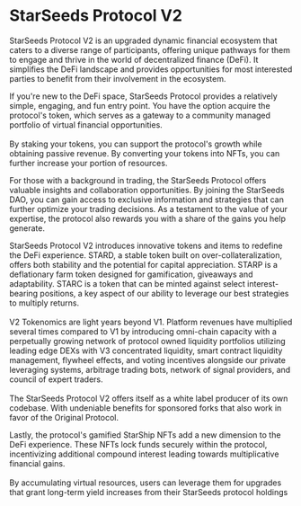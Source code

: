# StarSeeds Protocol V2

StarSeeds Protocol V2 is an upgraded dynamic financial ecosystem that caters to a diverse range of participants, offering unique pathways for them to engage and thrive in the world of decentralized finance (DeFi). It simplifies the DeFi landscape and provides opportunities for most interested parties to benefit from their involvement in the ecosystem.

If you're new to the DeFi space, StarSeeds Protocol provides a relatively simple, engaging, and fun entry point. You have the option acquire the protocol's token, which serves as a gateway to a community managed portfolio of virtual financial opportunities. \
\
By staking your tokens, you can support the protocol's growth while obtaining passive revenue.  By converting your tokens into NFTs, you can further increase your portion of resources.&#x20;

For those with a background in trading, the StarSeeds Protocol offers valuable insights and collaboration opportunities. By joining the StarSeeds DAO, you can gain access to exclusive information and strategies that can further optimize your trading decisions. As a testament to the value of your expertise, the protocol also rewards you with a share of the gains you help generate.

StarSeeds Protocol V2 introduces innovative tokens and items to redefine the DeFi experience. STARD, a stable token built on over-collateralization, offers both stability and the potential for capital appreciation. STARP is a deflationary farm token designed for gamification, giveaways and adaptability. STARC is a token that can be minted against select interest-bearing positions, a key aspect of our ability to leverage our best strategies to multiply returns. \
\
V2 Tokenomics are light years beyond V1. Platform revenues have multiplied several times compared to V1 by introducing omni-chain capacity with a perpetually growing network of protocol owned liquidity portfolios utilizing leading edge DEXs with V3 concentrated liquidity, smart contract liquidity management, flywheel effects, and voting incentives alongside our private leveraging systems, arbitrage trading bots, network of signal providers, and council of expert traders.\
\
The StarSeeds Protocol V2 offers itself as a white label producer of its own codebase. With undeniable benefits for sponsored forks that also work in favor of the Original Protocol.&#x20;

Lastly, the protocol's gamified StarShip NFTs add a new dimension to the DeFi experience. These NFTs lock funds securely within the protocol, incentivizing additional compound interest leading towards multiplicative financial gains. \
\
By accumulating virtual resources, users can leverage them for upgrades that grant long-term yield increases from their StarSeeds protocol holdings
